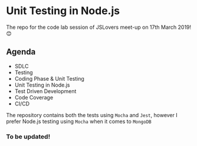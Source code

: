 # Unit Testing in Node.js 

The repo for the code lab session of JSLovers meet-up on 17th March 2019! :blush:

## Agenda

- SDLC
- Testing 
- Coding Phase & Unit Testing
- Unit Testing in Node.js
- Test Driven Development
- Code Coverage
- CI/CD

The repository contains both the tests using `Mocha` and `Jest`, however I prefer Node.js testing using `Mocha` when it comes to `MongoDB`

### To be updated!
